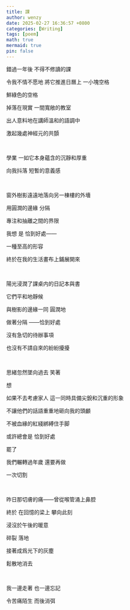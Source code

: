 ```yaml
---
title: 課
author: wenzy
date: 2025-02-27 16:36:57 +0800
categories: [Writing]
tags: [poem]
math: true
mermaid: true
pin: false
---
```


錯過一年後 不得不修讀的課

令我不情不愿地 將它推進日曆上 一小塊空格

鮮綠色的空格

掉落在現實 一間寬敞的教室

出人意料地在講師溫和的語調中

激起幾處神經元的共顫

<br/>

學業 一如它本身蘊含的沉靜和厚重

向我抖落 短暫的意義感

<br/>

窗外樹影遠遠地落向另一棟樓的外墻

用圓潤的邊緣 分隔

專注和抽離之間的界限

我想 是 恰到好處——

一種至高的形容

終於在我的生活畫布上鋪展開來

<br/>

陽光浸潤了課桌内的日記本與書

它們平和地靜候

與樹影的邊緣一同 圓潤地

做著分隔 ——恰到好處

沒有急切的待辦事項

也沒有不請自來的紛紛擾擾

<br/>

思緒忽然墜向過去 笑著

想

如果不去考慮家人 這一同時具備尖銳和沉重的形象

不讓他們的話語重重地砸向我的頭顱

不被血緣的紅綫綁縛住手脚

或許總會是 恰到好處

罷了

我們輾轉過年歲 還要再做

一次切割

<br/>

昨日那切膚的痛——曾從喉管涌上鼻腔

終於 在回憶的梁上 攀向此刻

浸沒於午後的暖意

碎裂 落地

接著成爲光下的灰塵

鬆散地消去

<br/>

我一邊走著 也一邊忘記

令苦痛陌生 而後消弭

